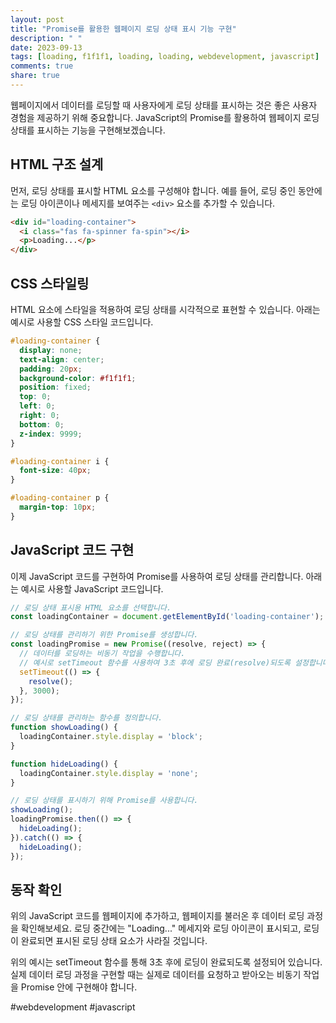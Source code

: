 ```yaml
---
layout: post
title: "Promise를 활용한 웹페이지 로딩 상태 표시 기능 구현"
description: " "
date: 2023-09-13
tags: [loading, f1f1f1, loading, loading, webdevelopment, javascript]
comments: true
share: true
---
```


웹페이지에서 데이터를 로딩할 때 사용자에게 로딩 상태를 표시하는 것은 좋은 사용자 경험을 제공하기 위해 중요합니다. JavaScript의 Promise를 활용하여 웹페이지 로딩 상태를 표시하는 기능을 구현해보겠습니다.

## HTML 구조 설계

먼저, 로딩 상태를 표시할 HTML 요소를 구성해야 합니다. 예를 들어, 로딩 중인 동안에는 로딩 아이콘이나 메세지를 보여주는 `<div>` 요소를 추가할 수 있습니다.

```html
<div id="loading-container">
  <i class="fas fa-spinner fa-spin"></i>
  <p>Loading...</p>
</div>
```

## CSS 스타일링

HTML 요소에 스타일을 적용하여 로딩 상태를 시각적으로 표현할 수 있습니다. 아래는 예시로 사용할 CSS 스타일 코드입니다.

```css
#loading-container {
  display: none;
  text-align: center;
  padding: 20px;
  background-color: #f1f1f1;
  position: fixed;
  top: 0;
  left: 0;
  right: 0;
  bottom: 0;
  z-index: 9999;
}

#loading-container i {
  font-size: 40px;
}

#loading-container p {
  margin-top: 10px;
}
```

## JavaScript 코드 구현

이제 JavaScript 코드를 구현하여 Promise를 사용하여 로딩 상태를 관리합니다. 아래는 예시로 사용할 JavaScript 코드입니다.

```javascript
// 로딩 상태 표시용 HTML 요소를 선택합니다.
const loadingContainer = document.getElementById('loading-container');

// 로딩 상태를 관리하기 위한 Promise를 생성합니다.
const loadingPromise = new Promise((resolve, reject) => {
  // 데이터를 로딩하는 비동기 작업을 수행합니다.
  // 예시로 setTimeout 함수를 사용하여 3초 후에 로딩 완료(resolve)되도록 설정합니다.
  setTimeout(() => {
    resolve();
  }, 3000);
});

// 로딩 상태를 관리하는 함수를 정의합니다.
function showLoading() {
  loadingContainer.style.display = 'block';
}

function hideLoading() {
  loadingContainer.style.display = 'none';
}

// 로딩 상태를 표시하기 위해 Promise를 사용합니다.
showLoading();
loadingPromise.then(() => {
  hideLoading();
}).catch(() => {
  hideLoading();
});
```

## 동작 확인

위의 JavaScript 코드를 웹페이지에 추가하고, 웹페이지를 불러온 후 데이터 로딩 과정을 확인해보세요. 로딩 중간에는 "Loading..." 메세지와 로딩 아이콘이 표시되고, 로딩이 완료되면 표시된 로딩 상태 요소가 사라질 것입니다.

위의 예시는 setTimeout 함수를 통해 3초 후에 로딩이 완료되도록 설정되어 있습니다. 실제 데이터 로딩 과정을 구현할 때는 실제로 데이터를 요청하고 받아오는 비동기 작업을 Promise 안에 구현해야 합니다.

#webdevelopment #javascript